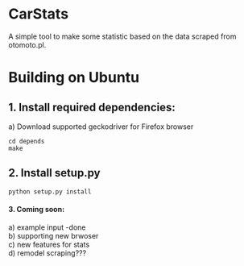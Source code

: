 # CarStats

A simple tool to make some statistic based on the data scraped from otomoto.pl. 

# Building on Ubuntu
## 1. Install required dependencies:  
  a) Download supported geckodriver for Firefox browser  
  ~~~
  cd depends  
  make
  ~~~  
## 2. Install setup.py  
~~~
python setup.py install
~~~  
#### 3. Coming soon:  
  a) example input  -done  
  b) supporting new brwoser  
  c) new features for stats  
  d) remodel scraping???
      
